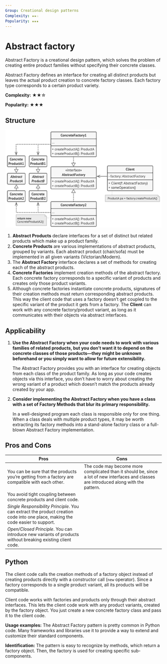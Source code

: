 ```yaml
---
Group: Creational design patterns
Complexity: ★★☆
Popularity: ★★★
---
```

# Abstract factory

Abstract Factory is a creational design pattern, which solves the problem of creating entire product families without specifying their concrete classes.

Abstract Factory defines an interface for creating all distinct products but leaves the actual product creation to concrete factory classes. Each factory type corresponds to a certain product variety.

**Complexity:** ★★☆

**Popularity:** ★★★

## Structure

![](../media/abstract_factory.png)

1. **Abstract Products** declare interfaces for a set of distinct but related products which make up a product family.
2. **Concrete Products** are various implementations of abstract products, grouped by variants. Each abstract product (chair/sofa) must be implemented in all given variants (Victorian/Modern).
3. The **Abstract Factory** interface declares a set of methods for creating each of the abstract products.
4. **Concrete Factories** implement creation methods of the abstract factory. Each concrete factory corresponds to a specific variant of products and creates only those product variants.
5. Although concrete factories instantiate concrete products, signatures of their creation methods must return corresponding abstract products. This way the client code that uses a factory doesn’t get coupled to the specific variant of the product it gets from a factory. The **Client** can work with any concrete factory/product variant, as long as it communicates with their objects via abstract interfaces.

## Applicability

1. **Use the Abstract Factory when your code needs to work with various families of related products, but you don’t want it to depend on the concrete classes of those products—they might be unknown beforehand or you simply want to allow for future extensibility.**

    The Abstract Factory provides you with an interface for creating objects from each class of the product family. As long as your code creates objects via this interface, you don’t have to worry about creating the wrong variant of a product which doesn’t match the products already created by your app.

2. **Consider implementing the Abstract Factory when you have a class with a set of Factory Methods that blur its primary responsibility.**

    In a well-designed program each class is responsible only for one thing. When a class deals with multiple product types, it may be worth extracting its factory methods into a stand-alone factory class or a full-blown Abstract Factory implementation.

## Pros and Cons

| Pros                                                                                                                            | Cons                                                                                                                                     |
|---------------------------------------------------------------------------------------------------------------------------------|------------------------------------------------------------------------------------------------------------------------------------------|
| You can be sure that the products you’re getting from a factory are compatible with each other.                                 | The code may become more complicated than it should be, since a lot of new interfaces and classes are introduced along with the pattern. |
| You avoid tight coupling between concrete products and client code.                                                             |                                                                                                                                          |
| _Single Responsibility Principle_. You can extract the product creation code into one place, making the code easier to support. |                                                                                                                                          |
| _Open/Closed Principle_. You can introduce new variants of products without breaking existing client code.                      |                                                                                                                                          |

## Python

The client code calls the creation methods of a factory object instead of creating products directly with a constructor call (`new` operator). Since a factory corresponds to a single product variant, all its products will be compatible.

Client code works with factories and products only through their abstract interfaces. This lets the client code work with any product variants, created by the factory object. You just create a new concrete factory class and pass it to the client code.

**Usage examples:** The Abstract Factory pattern is pretty common in Python code. Many frameworks and libraries use it to provide a way to extend and customize their standard components.

**Identification:** The pattern is easy to recognize by methods, which return a factory object. Then, the factory is used for creating specific sub-components.